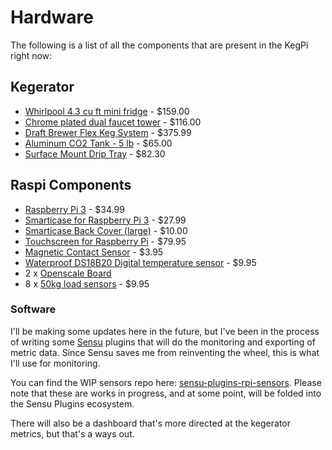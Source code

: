 
# Hardware

The following is a list of all the components that are present in the KegPi right now:

## Kegerator

* [Whirlpool 4.3 cu ft mini fridge](https://www.target.com/p/whirlpool-174-4-3cu-ft-mini-refrigerator-stainless-steel-bc-127b/-/A-17304428) - $159.00
* [Chrome plated dual faucet tower](http://www.beveragefactory.com/draftbeer/towers/doublefaucet/D4743DT___6843.shtml) - $116.00
* [Draft Brewer Flex Keg System](https://www.midwestsupplies.com/draft-brewer-flex-keg-system) - $375.99
* [Aluminum CO2 Tank - 5 lb](http://www.austinhomebrew.com/Aluminum-CO2-Tank--5-lb_p_4693.html) - $65.00
* [Surface Mount Drip Tray](http://www.beveragefactory.com/draftbeer/driptray/cutout/kegco-surface-mount-drip-tray-seco1610.html) - $82.30

## Raspi Components

* [Raspberry Pi 3](https://www.amazon.com/Raspberry-Model-A1-2GHz-64-bit-quad-core/dp/B01CD5VC92/ref=sr_1_3?s=pc&ie=UTF8&qid=1500307132&sr=1-3&keywords=raspberry+pi+3) - $34.99
* [Smarticase for Raspberry Pi 3](https://smarticase.com/collections/all/products/smartipi-touch) - $27.99
* [Smarticase Back Cover (large)](https://smarticase.com/collections/all/products/smartipi-touch-back-cover) - $10.00
* [Touchscreen for Raspberry Pi](https://www.adafruit.com/product/2718) - $79.95
* [Magnetic Contact Sensor](https://www.adafruit.com/product/375) - $3.95
* [Waterproof DS18B20 Digital temperature sensor](https://www.adafruit.com/product/381) - $9.95
* 2 x [Openscale Board](https://www.sparkfun.com/products/13261)
* 8 x [50kg load sensors](https://www.sparkfun.com/products/10245) - $9.95

### Software
I'll be making some updates here in the future, but I've been in the process of writing some [Sensu](https://sensu.io) plugins that will do the monitoring and exporting of metric data. Since Sensu saves me from reinventing the wheel, this is what I'll use for monitoring. 

You can find the WIP sensors repo here: [sensu-plugins-rpi-sensors](https://github.com/asachs01/sensu-plugins-rpi-sensors). Please note that these are works in progress, and at some point, will be folded into the Sensu Plugins ecosystem.

There will also be a dashboard that's more directed at the kegerator metrics, but that's a ways out. 
